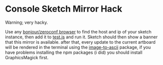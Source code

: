 # Console Sketch Mirror Hack

Warning; very hacky.

Use any [bonjour/zeroconf browser](http://www.tildesoft.com/) to find the host and ip of your sketch instance, then add it to [test.js](test.js) and run it. Sketch should then show a banner that this mirror is available. after that, every update to the current artboard will be rendered in the terminal using the [image-to-ascii](https://www.npmjs.com/package/image-to-ascii) package, if you have problems installing the npm packages (i did) you should install GraphicsMagick first.
